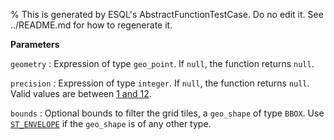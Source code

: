 % This is generated by ESQL's AbstractFunctionTestCase. Do no edit it. See ../README.md for how to regenerate it.

**Parameters**

`geometry`
:   Expression of type `geo_point`. If `null`, the function returns `null`.

`precision`
:   Expression of type `integer`. If `null`, the function returns `null`. Valid values are between [1 and 12](https://en.wikipedia.org/wiki/Geohash).

`bounds`
:   Optional bounds to filter the grid tiles, a `geo_shape` of type `BBOX`. Use [`ST_ENVELOPE`](#esql-st_envelope) if the `geo_shape` is of any other type.

